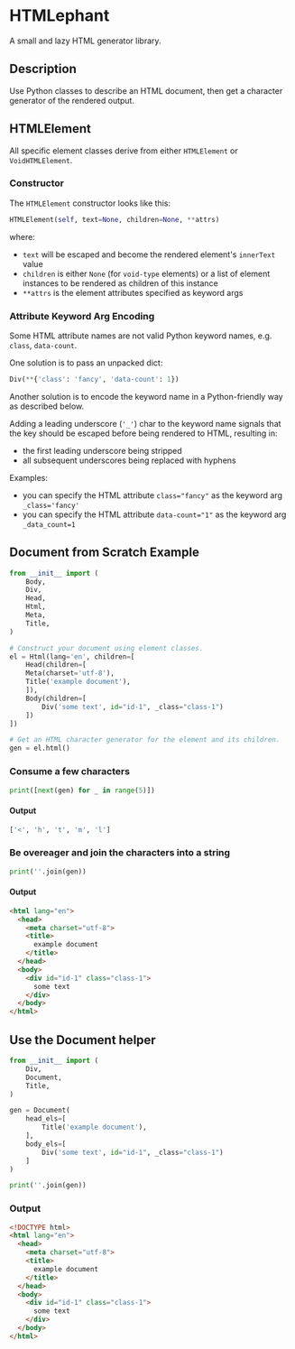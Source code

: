 # HTMLephant
A small and lazy HTML generator library.

## Description
Use Python classes to describe an HTML document, then get a character generator of the rendered output.

## HTMLElement
All specific element classes derive from either `HTMLElement` or `VoidHTMLElement`.

### Constructor
The `HTMLElement` constructor looks like this:
```python
HTMLElement(self, text=None, children=None, **attrs)
```
where:
- `text` will be escaped and become the rendered element's `innerText` value
- `children` is either `None` (for `void-type` elements) or a list of element instances to be rendered as children of this instance
- `**attrs` is the element attributes specified as keyword args

### Attribute Keyword Arg Encoding
Some HTML attribute names are not valid Python keyword names, e.g. `class`, `data-count`.

One solution is to pass an unpacked dict:
```python
Div(**{'class': 'fancy', 'data-count': 1})
```

Another solution is to encode the keyword name in a Python-friendly way as described below.

Adding a leading underscore (`'_'`) char to the keyword name signals that the key should be escaped before being rendered to HTML, resulting in:
- the first leading underscore being stripped
- all subsequent underscores being replaced with hyphens

Examples:
- you can specify the HTML attribute `class="fancy"` as the keyword arg `_class='fancy'`
- you can specify the HTML attribute `data-count="1"` as the keyword arg `_data_count=1`

## Document from Scratch Example

```python
from __init__ import (
    Body,
    Div,
    Head,
    Html,
    Meta,
    Title,
)

# Construct your document using element classes.
el = Html(lang='en', children=[
    Head(children=[
	Meta(charset='utf-8'),
	Title('example document'),
    ]),
    Body(children=[
        Div('some text', id="id-1", _class="class-1")
    ])
])

# Get an HTML character generator for the element and its children.
gen = el.html()
```

### Consume a few characters
```python
print([next(gen) for _ in range(5)])
```
#### Output
```python
['<', 'h', 't', 'm', 'l']
```

### Be overeager and join the characters into a string
```python
print(''.join(gen))
```
#### Output
```html
<html lang="en">
  <head>
    <meta charset="utf-8">
    <title>
      example document
    </title>
  </head>
  <body>
    <div id="id-1" class="class-1">
      some text
    </div>
  </body>
</html>
```

## Use the Document helper

```python
from __init__ import (
    Div,
    Document,
    Title,
)

gen = Document(
    head_els=[
        Title('example document'),
    ],
    body_els=[
        Div('some text', id="id-1", _class="class-1")
    ]
)

print(''.join(gen))
```
### Output
```html
<!DOCTYPE html>
<html lang="en">
  <head>
    <meta charset="utf-8">
    <title>
      example document
    </title>
  </head>
  <body>
    <div id="id-1" class="class-1">
      some text
    </div>
  </body>
</html>
```

